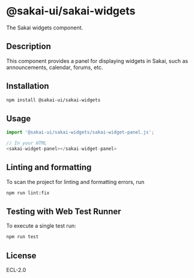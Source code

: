 # @sakai-ui/sakai-widgets

The Sakai widgets component.

## Description

This component provides a panel for displaying widgets in Sakai, such as announcements, calendar, forums, etc.

## Installation

```bash
npm install @sakai-ui/sakai-widgets
```

## Usage

```javascript
import '@sakai-ui/sakai-widgets/sakai-widget-panel.js';

// In your HTML
<sakai-widget-panel></sakai-widget-panel>
```

## Linting and formatting

To scan the project for linting and formatting errors, run

```bash
npm run lint:fix
```

## Testing with Web Test Runner

To execute a single test run:

```bash
npm run test
```

## License

ECL-2.0
